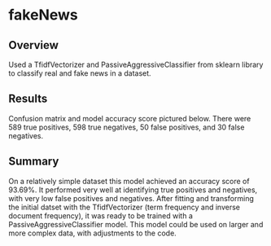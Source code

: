 # fakeNews

## Overview
Used a TfidfVectorizer and PassiveAggressiveClassifier from sklearn library to classify real and fake news in a dataset.

## Results
Confusion matrix and model accuracy score pictured below. There were 589 true positives, 598 true negatives, 50 false positives, and 30 false negatives.


## Summary
On a relatively simple dataset this model achieved an accuracy score of 93.69%. It performed very well at identifying true positives and negatives, with very low false positives and negatives. After fitting and transforming the initial datset with the TfidfVectorizer (term frequency and inverse document frequency), it was ready to be trained with a PassiveAggressiveClassifier model. This model could be used on larger and more complex data, with adjustments to the code.   